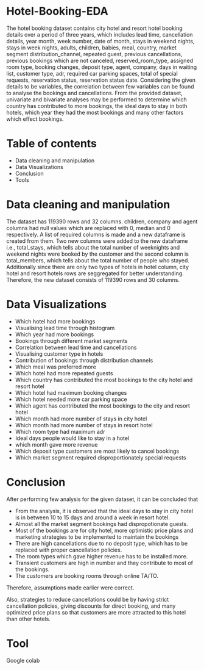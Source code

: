 # Hotel-Booking-EDA
The hotel booking dataset contains city hotel and resort hotel booking details over a period of three years, which includes lead time, cancellation details, year month, week number, date of month, stays in weekend nights, stays in week nights, adults, children, babies, meal, country, market segment distribution_channel, repeated guest, previous cancellations, previous bookings which are not canceled, reserved_room_type, assigned room type, booking changes, deposit type, agent, company, days in waiting list, customer type, adr,
required car parking spaces, total of special requests, reservation status, reservation status date. Considering the given details to be variables, the correlation between few variables can be found to analyse the bookings and cancellations. From the provided dataset, univariate and bivariate analyses may be performed to determine which country has contributed to more bookings, the ideal days to stay in both hotels, which year they had the most bookings and many other factors which effect bookings.
# Table of contents
* Data cleaning and manipulation
* Data Visualizations
* Conclusion
* Tools
# Data cleaning and manipulation
The dataset has 119390 rows and 32 columns. children, company and agent  columns had null values which are replaced with 0, median and 0 respectively. A list of required columns is made and a new dataframe is created from them. Two new columns were added to the new dataframe i.e., total_stays, which tells about the total number of weeknights and weekend nights were booked by the customer and the second column is total_members, which tells about the total number of people who stayed. Additionally since there are only two types of hotels in hotel column, city hotel and resort hotels rows are seggregated for better understanding. Therefore, the new dataset consists of 119390 rows and 30 columns.
# Data Visualizations
* Which hotel had more bookings
* Visualising lead time through histogram
* Which year had more bookings
* Bookings through different market segments
* Correlation between lead time and cancellations
* Visualising customer type in hotels
* Contribution of bookings through distribution channels
* Which meal was preferred more
* Which hotel had more repeated guests
* Which country has contributed the most bookings to the city hotel and resort hotel
* Which hotel had maximum booking changes
* Which hotel needed more car parking space
* Which agent has contributed the most bookings to the city and resort hotel
* Which month had more number of stays in city hotel
* Which month had more number of stays in resort hotel
* Which room type had maximum adr
* Ideal days people would like to stay in a hotel
* which month gave more revenue
* Which deposit type customers are most likely to cancel bookings
* Which market segment required disproportionately special requests
# Conclusion
After performing few analysis for the given dataset, it can be concluded that

*   From the analysis, it is observed that the ideal days to stay in city hotel is in between 10 to 15 days and around a week in resort hotel.
*   Almost all the market segment bookings had dispropotionate guests.
*   Most of the bookings are for city hotel, more optimistic price plans and marketing strategies to be implemented to maintain the bookings
*   There are high cancellations due to no deposit type, which has to be replaced with proper cancellation policies.
*   The room types which gave higher revenue has to be installed more.
*   Transient customers are high in number and they contribute to most of the bookings.
*   The customers are booking rooms through online TA/TO.

Therefore, assumptions made earlier were correct.

Also, strategies to reduce cancellations could be by having strict cancellation policies, giving discounts for direct booking, and many optimized price plans so that customers are more attracted to this hotel than other hotels.
# Tool
Google colab 





























































